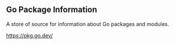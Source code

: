 ## Go Package Information
A store of source for information about Go packages and modules.

https://pkg.go.dev/
